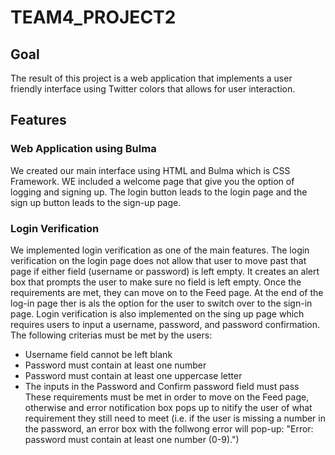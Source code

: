 # TEAM4_PROJECT2
## Goal
The result of this project is a web application that implements a user friendly interface using Twitter colors that allows for user interaction. 

## Features
### Web Application using Bulma
We created our main interface using HTML and Bulma which is CSS Framework. WE included a welcome page that give you the option of logging and signing up. The login button leads to the login page and the sign up button leads to the sign-up page.

### Login Verification
We implemented login verification as one of the main features. The login verification on the login page does not allow that user to move past that page if either field (username or password) is left empty. It creates an alert box that prompts the user to make sure no field is left empty. Once the requirements are met, they can move on to the Feed page. At the end of the log-in page ther is als the option for the user to switch over to the sign-in page. Login verification is also implemented on the sing up page which requires users to input a username, password, and password confirmation. The following criterias must be met by the users: 
  * Username field cannot be left blank  
  * Password must contain at least one number  
  * Password must contain at least one uppercase letter  
  * The inputs in the Password and Confirm password field must pass    
These requirements must be met in order to move on the Feed page, otherwise and error notification box pops up to nitify the user of what requirement they still need to meet (i.e. if the user is missing a number in the password, an error box with the follwong error will pop-up: "Error: password must contain at least one number (0-9).")
